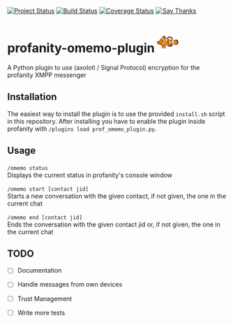 
[![Project Status](https://img.shields.io/badge/Project%20Status-Early%20Beta-red.svg)](https://github.com/ReneVolution/profanity-omemo-plugin)
[![Build Status](https://travis-ci.org/ReneVolution/profanity-omemo-plugin.svg?branch=master)](https://travis-ci.org/ReneVolution/profanity-omemo-plugin)
[![Coverage Status](https://coveralls.io/repos/github/ReneVolution/profanity-omemo-plugin/badge.svg?branch=master)](https://coveralls.io/github/ReneVolution/profanity-omemo-plugin?branch=master)
[![Say Thanks](https://img.shields.io/badge/SayThanks.io-%E2%98%BC-1EAEDB.svg)](https://saythanks.io/to/ReneVolution)



# profanity-omemo-plugin  [![OMEMO Logo](./docs/images/omemo.png)](https://conversations.im/omemo/)

A Python plugin to use (axolotl / Signal Protocol) encryption for the profanity XMPP messenger


## Installation

The easiest way to install the plugin is to use the provided `install.sh` script in this repository.
After installing you have to enable the plugin inside profanity with `/plugins load prof_omemo_plugin.py`.

## Usage

`/omemo status` </br>
Displays the current status in profanity's console window

`/omemo start [contact jid]` </br>
Starts a new conversation with the given contact, if not given, the one in the current chat

`/omemo end [contact jid]` </br>
Ends the conversation with the given contact jid or, if not given, the one in the current chat 

## TODO

- [ ] Documentation
- [ ] Handle messages from own devices
- [ ] Trust Management
- [ ] Write more tests

